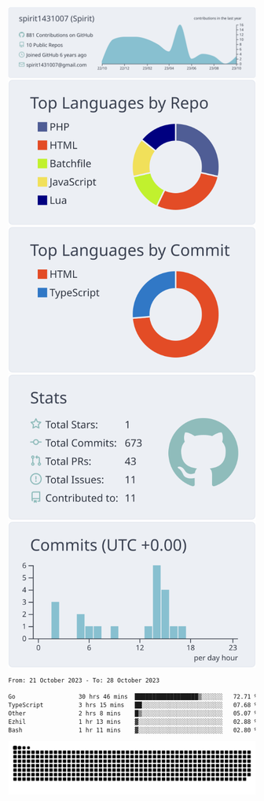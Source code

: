 [![](https://raw.githubusercontent.com/spirit1431007/spirit1431007/master/profile-summary-card-output/nord_bright/0-profile-details.svg)](https://git.io/spiritx)
[![](https://raw.githubusercontent.com/spirit1431007/spirit1431007/master/profile-summary-card-output/nord_bright/1-repos-per-language.svg)](https://git.io/spiritx) [![](https://raw.githubusercontent.com/spirit1431007/spirit1431007/master/profile-summary-card-output/nord_bright/2-most-commit-language.svg)](https://git.io/spiritx)
[![](https://raw.githubusercontent.com/spirit1431007/spirit1431007/master/profile-summary-card-output/nord_bright/3-stats.svg)](https://git.io/spiritx) [![](https://raw.githubusercontent.com/spirit1431007/spirit1431007/master/profile-summary-card-output/nord_bright/4-productive-time.svg)](https://git.io/spiritx)

<!--START_SECTION:waka-->

```txt
From: 21 October 2023 - To: 28 October 2023

Go                  30 hrs 46 mins  ██████████████████▒░░░░░░   72.71 %
TypeScript          3 hrs 15 mins   ██░░░░░░░░░░░░░░░░░░░░░░░   07.68 %
Other               2 hrs 8 mins    █▒░░░░░░░░░░░░░░░░░░░░░░░   05.07 %
Ezhil               1 hr 13 mins    ▓░░░░░░░░░░░░░░░░░░░░░░░░   02.88 %
Bash                1 hr 11 mins    ▓░░░░░░░░░░░░░░░░░░░░░░░░   02.80 %
```

<!--END_SECTION:waka-->

![contribution](https://github.com/spirit1431007/spirit1431007/blob/output/github-contribution-grid-snake.svg)
